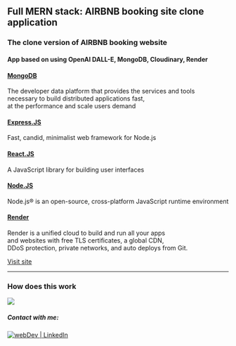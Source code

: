 ## Full MERN stack: AIRBNB booking site clone application

### The clone version of AIRBNB booking website 

#### App based on using OpenAI DALL-E, MongoDB, Cloudinary, Render

#### [MongoDB](https://www.mongodb.com/) 

The developer data platform that provides the services and tools <br> 
necessary to build distributed applications fast, <br>
at the performance and scale users demand

#### [Express.JS](https://expressjs.com/) 

Fast, candid, minimalist web framework for Node.js

#### [React.JS](https://reactjs.org/) 

A JavaScript library for building user interfaces

#### [Node.JS](https://nodejs.org/en/) 

Node.js® is an open-source, cross-platform JavaScript runtime environment


#### [Render](https://render.com/)

Render is a unified cloud to build and run all your apps <br>
and websites with free TLS certificates, a global CDN, <br>
DDoS protection, private networks, and auto deploys from Git. 


[Visit site](https://airbnb.vercel.app/)

---

### How does this work

![](demo.gif)

##### Contact with me: 
[<img alt="webDev | LinkedIn" src="https://img.shields.io/badge/linkedin-0077B5.svg?&style=for-the-badge&logo=linkedin&logoColor=white" />][linkedin]

[linkedin]: https://www.linkedin.com/in/sergiy-antonyuk/